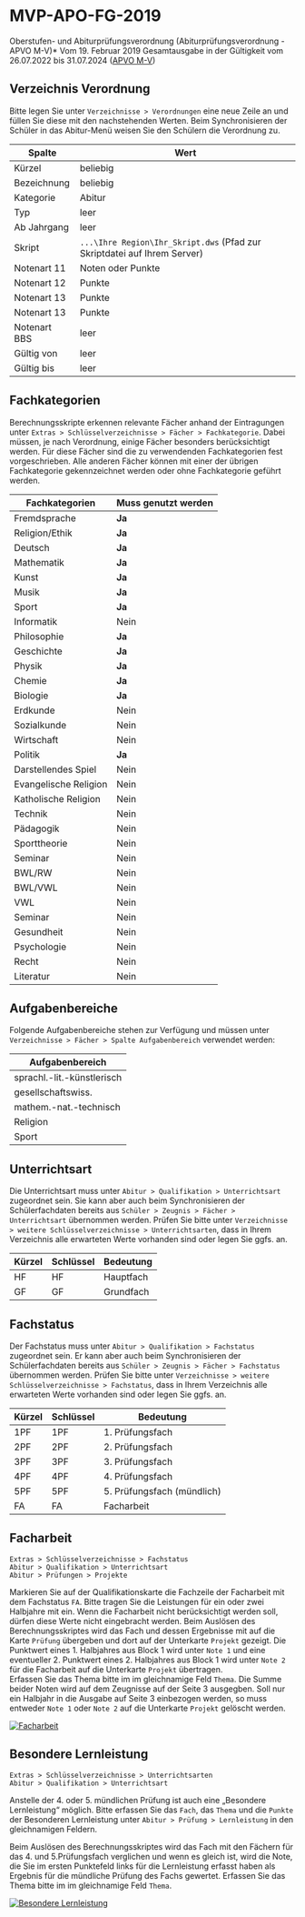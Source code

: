 # MVP-APO-FG-2019

[04]:/assets/images/MVP/004.png "Besondere Lernleistung"
[05]:/assets/images/MVP/005.png "Facharbeit"

Oberstufen- und Abiturprüfungsverordnung (Abiturprüfungsverordnung - APVO M-V)* Vom 19. Februar 2019
Gesamtausgabe in der Gültigkeit vom 26.07.2022 bis 31.07.2024  ([APVO M-V](https://www.landesrecht-mv.de/bsmv/document/jlr-AbiPrVMVrahmen))

## Verzeichnis Verordnung

Bitte legen Sie unter ```Verzeichnisse > Verordnungen``` eine neue Zeile an und füllen Sie diese mit den nachstehenden Werten. Beim Synchronisieren der Schüler in das Abitur-Menü weisen Sie den Schülern die Verordnung zu.

|Spalte|Wert|
|--|--|
|Kürzel|beliebig|
|Bezeichnung|beliebig|
|Kategorie|Abitur|
|Typ|leer|
|Ab Jahrgang|leer|
|Skript|```...\Ihre Region\Ihr_Skript.dws``` (Pfad zur Skriptdatei auf Ihrem Server)|
|Notenart 11|Noten oder Punkte|
|Notenart 12|Punkte|
|Notenart 13|Punkte|
|Notenart 13|Punkte|
|Notenart BBS|leer|
|Gültig von |leer|
|Gültig bis|leer|

## Fachkategorien

Berechnungsskripte erkennen relevante Fächer anhand der Eintragungen unter `Extras > Schlüsselverzeichnisse > Fächer > Fachkategorie`. 
Dabei müssen, je nach Verordnung, einige Fächer besonders berücksichtigt werden. Für diese Fächer sind die zu verwendenden Fachkategorien fest vorgeschrieben. Alle anderen Fächer können mit einer der übrigen Fachkategorie gekennzeichnet werden oder ohne Fachkategorie geführt werden.

|Fachkategorien|Muss genutzt werden|
|--|--|
|Fremdsprache|**Ja**|
|Religion/Ethik|**Ja**|
|Deutsch|**Ja**|
|Mathematik|**Ja**|
|Kunst|**Ja**|
|Musik|**Ja**|
|Sport|**Ja**|
|Informatik|Nein|
|Philosophie|**Ja**|
|Geschichte|**Ja**|
|Physik|**Ja**|
|Chemie|**Ja**|
|Biologie|**Ja**|
|Erdkunde|Nein|
|Sozialkunde|Nein|
|Wirtschaft|Nein|
|Politik|**Ja**|
|Darstellendes Spiel|Nein|
|Evangelische Religion|Nein|
|Katholische Religion|Nein|
|Technik|Nein|
|Pädagogik|Nein|
|Sporttheorie|Nein|
|Seminar|Nein|
|BWL/RW|Nein|
|BWL/VWL|Nein|
|VWL|Nein|
|Seminar|Nein|
|Gesundheit|Nein|
|Psychologie|Nein|
|Recht|Nein|
|Literatur|Nein|

## Aufgabenbereiche

Folgende Aufgabenbereiche stehen zur Verfügung und müssen unter ```Verzeichnisse > Fächer > Spalte Aufgabenbereich``` verwendet werden:

|Aufgabenbereich|
|--|
|sprachl.-lit.-künstlerisch|
|gesellschaftswiss.|
|mathem.-nat.-technisch|
|Religion|
|Sport|

## Unterrichtsart

Die Unterrichtsart muss unter ```Abitur > Qualifikation > Unterrichtsart``` zugeordnet sein. Sie kann aber auch beim Synchronisieren der Schülerfachdaten bereits aus ```Schüler > Zeugnis > Fächer > Unterrichtsart``` übernommen werden.
Prüfen Sie bitte unter ```Verzeichnisse > weitere Schlüsselverzeichnisse > Unterrichtsarten```,  dass in Ihrem Verzeichnis alle erwarteten Werte vorhanden sind oder legen Sie ggfs. an.

|Kürzel| Schlüssel |Bedeutung|
|--|--|--|
|HF|HF|Hauptfach|
|GF|GF|Grundfach|

## Fachstatus

Der Fachstatus muss unter ```Abitur > Qualifikation > Fachstatus``` zugeordnet sein. Er kann aber auch beim Synchronisieren der Schülerfachdaten bereits aus ```Schüler > Zeugnis > Fächer > Fachstatus``` übernommen werden.
Prüfen Sie bitte unter ```Verzeichnisse > weitere Schlüsselverzeichnisse > Fachstatus```,  dass in Ihrem Verzeichnis alle erwarteten Werte vorhanden sind oder legen Sie ggfs. an.

|Kürzel |Schlüssel |Bedeutung|
|--|--|--|
|1PF |1PF |1. Prüfungsfach|
|2PF |2PF |2. Prüfungsfach|
|3PF |3PF |3. Prüfungsfach|
|4PF |4PF |4. Prüfungsfach|
|5PF |5PF |5. Prüfungsfach (mündlich)|
|FA|FA|Facharbeit|

## Facharbeit

`Extras > Schlüsselverzeichnisse > Fachstatus` <br/>`Abitur > Qualifikation > Unterrichtsart`<br/>`Abitur > Prüfungen > Projekte`

Markieren Sie auf der Qualifikationskarte die Fachzeile der Facharbeit mit dem Fachstatus `FA`. Bitte tragen Sie die Leistungen für ein oder zwei Halbjahre mit ein. Wenn die Facharbeit nicht berücksichtigt werden soll, dürfen diese Werte nicht eingebracht werden.
Beim Auslösen des Berechnungsskriptes wird das Fach und dessen Ergebnisse mit auf die Karte `Prüfung` übergeben und dort auf der Unterkarte `Projekt` gezeigt.
Die Punktwert eines 1. Halbjahres aus Block 1 wird unter `Note 1` und eine eventueller 2. Punktwert eines 2. Halbjahres aus Block 1 wird unter `Note 2` für die Facharbeit auf die Unterkarte `Projekt` übertragen.   
Erfassen Sie das Thema bitte im im gleichnamige Feld `Thema`.
Die Summe beider Noten wird auf dem Zeugnisse auf der Seite 3 ausgegben. Soll nur ein Halbjahr in die Ausgabe auf Seite 3 einbezogen werden, so muss entweder `Note 1` oder `Note 2` auf die Unterkarte `Projekt` gelöscht werden.

[![Facharbeit][05]][05]

## Besondere Lernleistung

`Extras > Schlüsselverzeichnisse > Unterrichtsarten` <br/>`Abitur > Qualifikation > Unterrichtsart`

Anstelle der 4. oder 5. mündlichen Prüfung ist auch eine „Besondere Lernleistung“ möglich.
Bitte erfassen Sie das `Fach`, das `Thema` und die `Punkte` der Besonderen Lernleistung unter `Abitur > Prüfung > Lernleistung` in den gleichnamigen Feldern.

Beim Auslösen des Berechnungsskriptes wird das Fach mit den Fächern für das 4. und 5.Prüfungsfach verglichen und wenn es gleich ist, wird die Note, die Sie im ersten Punktefeld links für die Lernleistung erfasst haben als Ergebnis für die mündliche Prüfung des Fachs gewertet.
Erfassen Sie das Thema bitte im im gleichnamige Feld `Thema`.

[![Besondere Lernleistung][04]][04]